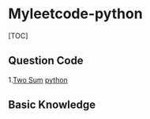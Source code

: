 # Myleetcode-python

[TOC]

## Question Code

1.[Two Sum](https://leetcode.com/problems/two-sum/)	[python](https://github.com/haofengsiji/Myleetcode-python/blob/master/Qustion%20Code/Two%20Sum.py)



## Basic Knowledge